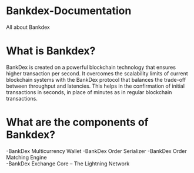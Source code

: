 # Bankdex-Documentation
All about Bankdex

# What is Bankdex?
BankDex is created on a powerful blockchain technology that ensures higher transaction per second. It overcomes the scalability limits of current blockchain systems with the BankDex protocol that balances the trade-off between throughput and latencies. This helps in the confirmation of initial transactions in seconds, in place of minutes as in regular blockchain transactions. 

# What are the components of Bankdex?
-BankDex Multicurrency Wallet
-BankDex Order Serializer
-BankDex Order Matching Engine	
-BankDex Exchange Core – The Lightning Network	


